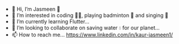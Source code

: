 - 👋 Hi, I’m Jasmeen 🫶
- 👀 I’m interested in coding 👩‍💻, playing badminton 🏸 and singing 🎤
- 🌱 I’m currently learning Flutter...
- 💞️ I’m looking to collaborate on saving water 💧 for our planet...
- 📫 How to reach me... https://www.linkedin.com/in/kaur-jasmeen1/

<!---
KAUR1984/KAUR1984 is a ✨ special ✨ repository because its `README.md` (this file) appears on your GitHub profile.
You can click the Preview link to take a look at your changes.
--->
